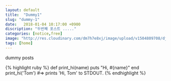 ```yaml
---
layout: default
title:  "Dummy1"
slug: "dummy-1"
date:   2018-01-04 10:17:00 +0900
discription: "두번째 포스트 ....."
categories: [notice,free]
image: "http://res.cloudinary.com/dm7h7e8xj/image/upload/v1504809708/django_g7djdj.jpg"
tags: [home]
---
```

dummy posts 

{% highlight ruby %}
def print_hi(name)
puts "Hi, #{name}"
end
print_hi('Tom')
#=> prints 'Hi, Tom' to STDOUT.
{% endhighlight %}
 